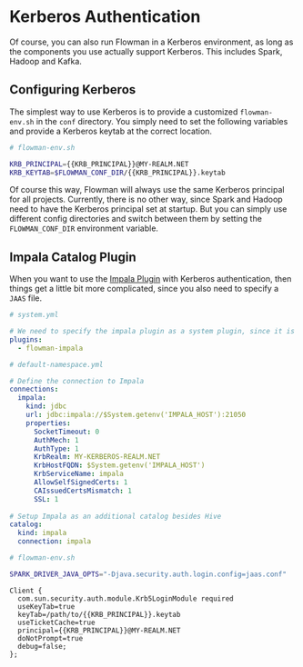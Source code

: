 # Kerberos Authentication

Of course, you can also run Flowman in a Kerberos environment, as long as the components you use actually support
Kerberos. This includes Spark, Hadoop and Kafka.

## Configuring Kerberos

The simplest way to use Kerberos is to provide a customized `flowman-env.sh` in the `conf` directory. You simply
need to set the following variables and provide a Kerberos keytab at the correct location.
```bash
# flowman-env.sh

KRB_PRINCIPAL={{KRB_PRINCIPAL}}@MY-REALM.NET
KRB_KEYTAB=$FLOWMAN_CONF_DIR/{{KRB_PRINCIPAL}}.keytab
```

Of course this way, Flowman will always use the same Kerberos principal for all projects. Currently, there is no other
way, since Spark and Hadoop need to have the Kerberos principal set at startup. But you can simply use different
config directories and switch between them by setting the `FLOWMAN_CONF_DIR` environment variable.


## Impala Catalog Plugin
When you want to use the [Impala Plugin](../plugins/impala.md) with Kerberos authentication, then things get a little
bit more complicated, since you also need to specify a `JAAS` file.
```yaml
# system.yml

# We need to specify the impala plugin as a system plugin, since it is required to instantiate a namespace
plugins:
  - flowman-impala
```

```yaml
# default-namespace.yml

# Define the connection to Impala
connections:
  impala:
    kind: jdbc
    url: jdbc:impala://$System.getenv('IMPALA_HOST'):21050
    properties:
      SocketTimeout: 0
      AuthMech: 1
      AuthType: 1
      KrbRealm: MY-KERBEROS-REALM.NET
      KrbHostFQDN: $System.getenv('IMPALA_HOST')
      KrbServiceName: impala
      AllowSelfSignedCerts: 1
      CAIssuedCertsMismatch: 1
      SSL: 1
      
# Setup Impala as an additional catalog besides Hive
catalog:
  kind: impala
  connection: impala
```

```bash
# flowman-env.sh

SPARK_DRIVER_JAVA_OPTS="-Djava.security.auth.login.config=jaas.conf"
```

```text
Client {
  com.sun.security.auth.module.Krb5LoginModule required
  useKeyTab=true
  keyTab=/path/to/{{KRB_PRINCIPAL}}.keytab
  useTicketCache=true
  principal={{KRB_PRINCIPAL}}@MY-REALM.NET
  doNotPrompt=true
  debug=false;
};
```
